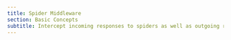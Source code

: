 ```yaml
---
title: Spider Middleware
section: Basic Concepts
subtitle: Intercept incoming responses to spiders as well as outgoing requests and items.
---
```

